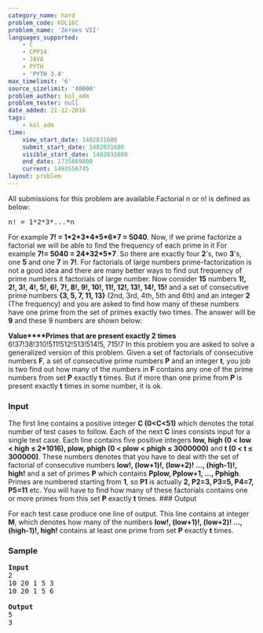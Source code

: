 ```yaml
---
category_name: hard
problem_code: KOL16C
problem_name: 'Zeroes VII'
languages_supported:
    - C
    - CPP14
    - JAVA
    - PYTH
    - 'PYTH 3.4'
max_timelimit: '6'
source_sizelimit: '40000'
problem_author: kol_adm
problem_tester: null
date_added: 21-12-2016
tags:
    - kol_adm
time:
    view_start_date: 1482831600
    submit_start_date: 1482831600
    visible_start_date: 1482831600
    end_date: 1735669800
    current: 1493556745
layout: problem
---
```

All submissions for this problem are available.Factorial n or n! is defined as below:

<pre>
n! = 1*2*3*...*n
</pre>
For example **7! = 1\*2\*3\*4\*5\*6\*7 = 5040**. Now, if we prime factorize a factorial we will be able to find the frequency of each prime in it For example **7!= 5040 = 24\*32\*5\*7**. So there are exactly four **2**'s, two **3**'s, one **5** and one **7** in **7!**. For factorials of large numbers prime-factorization is not a good idea and there are many better ways to find out frequency of prime numbers it factorials of large number. Now consider **15** numbers **1!, 2!, 3!, 4!, 5!, 6!, 7!, 8!, 9!, 10!, 11!, 12!, 13!, 14!, 15!** and a set of consecutive prime numbers **{3, 5, 7, 11, 13}** (2nd, 3rd, 4th, 5th and 6th) and an integer **2** (The frequency) and you are asked to find how many of these numbers have one prime from the set of primes exactly two times. The answer will be **9** and these 9 numbers are shown below:

 **Value****Primes that are present exactly 2 times** 6!37!38!310!511!512!513!514!5, 715!7  In this problem you are asked to solve a generalized version of this problem. Given a set of factorials of consecutive numbers **F**, a set of consecutive prime numbers **P** and an integer **t**, you job is two find out how many of the numbers in **F** contains any one of the prime numbers from set **P** exactly **t** times. But if more than one prime from **P** is present exactly **t** times in some number, it is ok.

### Input

The first line contains a positive integer **C (0<C<51)** which denotes the total number of test cases to follow. Each of the next **C** lines consists input for a single test case. Each line contains five positive integers **low, high (0 < low < high ≤ 2\*1016), plow, phigh (0 < plow < phigh ≤ 3000000)** and **t (0 < t ≤ 300000)**. These numbers denotes that you have to deal with the set of factorial of consecutive numbers **low!, (low+1)!, (low+2)! ..., (high-1)!, high!** and a set of primes **P** which contains **Pplow, Pplow+1, ..., Pphigh**. Primes are numbered starting from **1**, so **P1** is actually **2, P2=3, P3=5, P4=7, P5=11** etc. You will have to find how many of these factorials contains one or more primes from this set **P** exactly **t** times. ### Output

For each test case produce one line of output. This line contains at integer **M**, which denotes how many of the numbers **low!, (low+1)!, (low+2)! ..., (high-1)!, high!** contains at least one prime from set **P** exactly **t** times.

### Sample

<pre>
<b>Input</b>
2
10 20 1 5 3
10 20 1 5 6

<b>Output</b>
5
3
</pre>